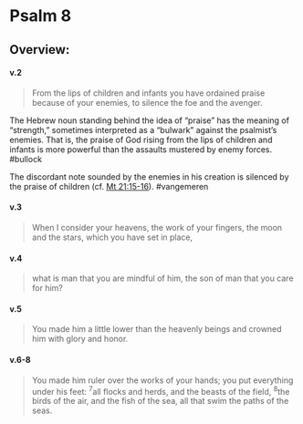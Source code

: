 # Psalm 8

## Overview:


#### v.2
>From the lips of children and infants you have ordained praise because of your enemies, to silence the foe and the avenger.

The Hebrew noun standing behind the idea of “praise” has the meaning of “strength,” sometimes interpreted as a “bulwark” against the psalmist’s enemies. That is, the praise of God rising from the lips of children and infants is more powerful than the assaults mustered by enemy forces.
#bullock

The discordant note sounded by the enemies in his creation is silenced by the praise of children (cf. [Mt 21:15-16](Matthew21#v.15-16)).
#vangemeren 

#### v.3
>When I consider your heavens, the work of your fingers, the moon and the stars, which you have set in place,

#### v.4
>what is man that you are mindful of him, the son of man that you care for him?

#### v.5
>You made him a little lower than the heavenly beings and crowned him with glory and honor.

#### v.6-8
>You made him ruler over the works of your hands; you put everything under his feet: <sup>7</sup>all flocks and herds, and the beasts of the field, <sup>8</sup>the birds of the air, and the fish of the sea, all that swim the paths of the seas.


